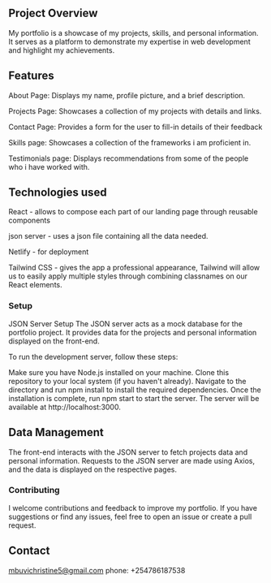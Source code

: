 ## Project Overview
My portfolio is a showcase of my projects, skills, and personal information. It serves as a platform to demonstrate my expertise in web development and highlight my achievements.

## Features
About Page: Displays my name, profile picture, and a brief description.

Projects Page: Showcases a collection of my projects with details and links.

Contact Page: Provides a form for the user to fill-in details of their feedback

Skills page: Showcases a collection of the frameworks i am proficient in.

Testimonials page: Displays recommendations from some of the people who i have worked with.

## Technologies used
React - allows to compose each part of our landing page through reusable components

json server - uses a json file containing all the data needed.

Netlify - for deployment

Tailwind CSS -  gives the app a professional appearance, Tailwind will allow us to easily apply multiple styles through combining classnames on our React elements.

### Setup

JSON Server Setup
The JSON server acts as a mock database for the portfolio project. It provides data for the projects and personal information displayed on the front-end.

To run the development server, follow these steps:

Make sure you have Node.js installed on your machine.
Clone this repository to your local system (if you haven't already).
Navigate to the directory and run npm install to install the required dependencies.
Once the installation is complete, run npm start to start the server. The server will be available at http://localhost:3000.

## Data Management
The front-end interacts with the JSON server to fetch projects data and personal information. Requests to the JSON server are made using Axios, and the data is displayed on the respective pages.

### Contributing
I welcome contributions and feedback to improve my portfolio. If you have suggestions or find any issues, feel free to open an issue or create a pull request.

## Contact
 mbuvichristine5@gmail.com 
 phone: +254786187538
